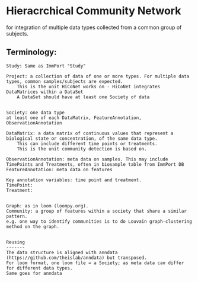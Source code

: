 # Hieracrchical Community Network
for integration of multiple data types collected from a common group of subjects.

## Terminology:
    Study: Same as ImmPort "Study"

    Project: a collection of data of one or more types. For multiple data types, common samples/subjects are expected.
        This is the unit HiCoNet works on - HiCoNet integrates DataMatrices within a DataSet
        A DataSet should have at least one Society of data


    Society: one data type
    at least one of each DataMatrix, FeatureAnnotation, ObservationAnnotation

    DataMatrix: a data matrix of continuous values that represent a biological state or concentration, of the same data type.
        This can include different time points or treatments.
        This is the unit community detection is based on.

    ObservationAnnotation: meta data on samples. This may include TimePoints and Treatments, often in biosample table from ImmPort DB
    FeatureAnnotation: meta data on features

    Key annotation variables: time point and treatment.
    TimePoint:
    Treatment:


    Graph: as in loom (loompy.org).
    Community: a group of features within a society that share a similar pattern.
    e.g. one way to identify communities is to do Louvain graph-clustering method on the graph.


    Reusing
    -------
    The data structure is aligned with anndata (https://github.com/theislab/anndata) but transposed.
    For loom format, one loom file = a Society; as meta data can differ for different data types.
    Same goes for anndata
